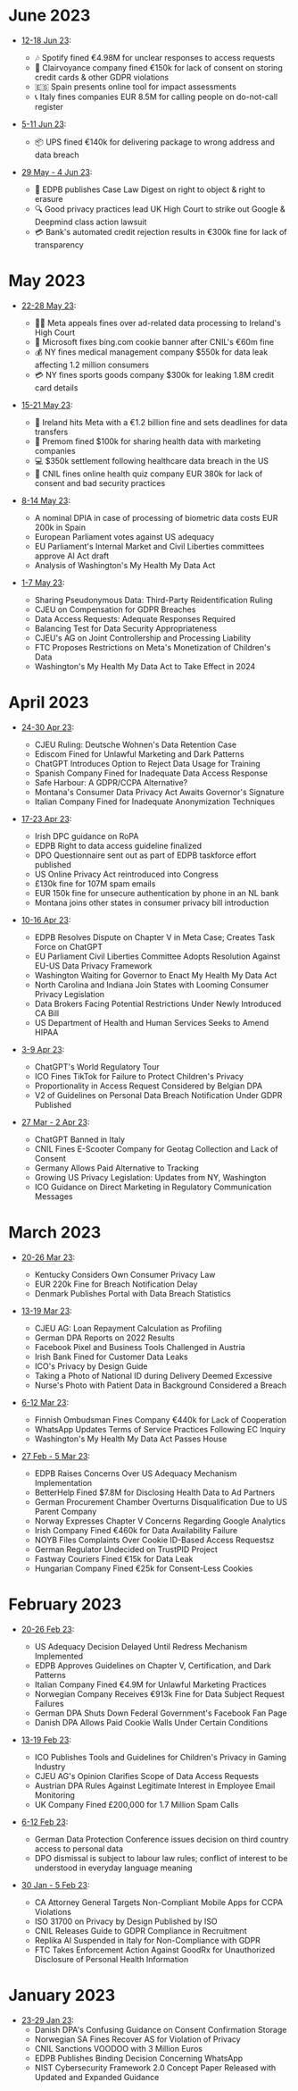 # June 2023
- [12-18 Jun 23](2023/june/180623.md):
  - 🎶 Spotify fined €4.98M for unclear responses to access requests 
  - 🔮 Clairvoyance company fined €150k for lack of consent on storing credit cards & other GDPR violations 
  - 🇪🇸 Spain presents online tool for impact assessments 
  - 📞 Italy fines companies EUR 8.5M for calling people on do-not-call register

- [5-11 Jun 23](2023/june/110623.md):
  - 📦 UPS fined €140k for delivering package to wrong address and data breach

- [29 May - 4 Jun 23](2023/june/040623.md):
  - 📑 EDPB publishes Case Law Digest on right to object & right to erasure 
  - 🔍 Good privacy practices lead UK High Court to strike out Google & Deepmind class action lawsuit 
  - 💳 Bank's automated credit rejection results in €300k fine for lack of transparency

# May 2023
- [22-28 May 23](2023/may/280523.md):
  - 🧑‍⚖️ Meta appeals fines over ad-related data processing to Ireland's High Court 
  - 🍪 Microsoft fixes bing.com cookie banner after CNIL's €60m fine 
  - 💰 NY fines medical management company $550k for data leak affecting 1.2 million consumers 
  - 💳 NY fines sports goods company $300k for leaking 1.8M credit card details

- [15-21 May 23](2023/may/210523.md):
  - 💸 Ireland hits Meta with a €1.2 billion fine and sets deadlines for data transfers 
  - 📱 Premom fined $100k for sharing health data with marketing companies 
  - 💻 $350k settlement following healthcare data breach in the US 
  - 🏥 CNIL fines online health quiz company EUR 380k for lack of consent and bad security practices

- [8-14 May 23](2023/may/140523.md):
  - A nominal DPIA in case of processing of biometric data costs EUR 200k in Spain
  - European Parliament votes against US adequacy
  - EU Parliament's Internal Market and Civil Liberties committees approve AI Act draft
  - Analysis of Washington's My Health My Data Act

- [1-7 May 23](2023/may/070523.md):
  - Sharing Pseudonymous Data: Third-Party Reidentification Ruling
  - CJEU on Compensation for GDPR Breaches
  - Data Access Requests: Adequate Responses Required
  - Balancing Test for Data Security Appropriateness
  - CJEU's AG on Joint Controllership and Processing Liability
  - FTC Proposes Restrictions on Meta's Monetization of Children's Data
  - Washington's My Health My Data Act to Take Effect in 2024

# April 2023
- [24-30 Apr 23](2023/april/300423.md):
  - CJEU Ruling: Deutsche Wohnen's Data Retention Case
  - Ediscom Fined for Unlawful Marketing and Dark Patterns
  - ChatGPT Introduces Option to Reject Data Usage for Training
  - Spanish Company Fined for Inadequate Data Access Response
  - Safe Harbour: A GDPR/CCPA Alternative?
  - Montana's Consumer Data Privacy Act Awaits Governor's Signature
  - Italian Company Fined for Inadequate Anonymization Techniques

- [17-23 Apr 23](2023/april/230423.md):
  - Irish DPC guidance on RoPA
  - EDPB Right to data access guideline finalized
  - DPO Questionnaire sent out as part of EDPB taskforce effort published
  - US Online Privacy Act reintroduced into Congress
  - £130k fine for 107M spam emails
  - EUR 150k fine for unsecure authentication by phone in an NL bank
  - Montana joins other states in consumer privacy bill introduction

- [10-16 Apr 23](2023/april/160423.md):
  - EDPB Resolves Dispute on Chapter V in Meta Case; Creates Task Force on ChatGPT
  - EU Parliament Civil Liberties Committee Adopts Resolution Against EU-US Data Privacy Framework
  - Washington Waiting for Governor to Enact My Health My Data Act
  - North Carolina and Indiana Join States with Looming Consumer Privacy Legislation
  - Data Brokers Facing Potential Restrictions Under Newly Introduced CA Bill
  - US Department of Health and Human Services Seeks to Amend HIPAA


- [3-9 Apr 23](2023/april/090423.md):
  - ChatGPT's World Regulatory Tour
  - ICO Fines TikTok for Failure to Protect Children's Privacy
  - Proportionality in Access Request Considered by Belgian DPA
  - V2 of Guidelines on Personal Data Breach Notification Under GDPR Published

- [27 Mar - 2 Apr 23](2023/april/020423.md):
  - ChatGPT Banned in Italy
  - CNIL Fines E-Scooter Company for Geotag Collection and Lack of Consent
  - Germany Allows Paid Alternative to Tracking
  - Growing US Privacy Legislation: Updates from NY, Washington
  - ICO Guidance on Direct Marketing in Regulatory Communication Messages


# March 2023
- [20-26 Mar 23](2023/march/260323.md):
  - Kentucky Considers Own Consumer Privacy Law
  - EUR 220k Fine for Breach Notification Delay
  - Denmark Publishes Portal with Data Breach Statistics

- [13-19 Mar 23](2023/march/190323.md):
  - CJEU AG: Loan Repayment Calculation as Profiling
  - German DPA Reports on 2022 Results
  - Facebook Pixel and Business Tools Challenged in Austria
  - Irish Bank Fined for Customer Data Leaks
  - ICO's Privacy by Design Guide
  - Taking a Photo of National ID during Delivery Deemed Excessive
  - Nurse's Photo with Patient Data in Background Considered a Breach

- [6-12 Mar 23](2023/march/120323.md):
  - Finnish Ombudsman Fines Company €440k for Lack of Cooperation
  - WhatsApp Updates Terms of Service Practices Following EC Inquiry
  - Washington's My Health My Data Act Passes House

- [27 Feb - 5 Mar 23](2023/march/050323.md):
  - EDPB Raises Concerns Over US Adequacy Mechanism Implementation
  - BetterHelp Fined $7.8M for Disclosing Health Data to Ad Partners
  - German Procurement Chamber Overturns Disqualification Due to US Parent Company
  - Norway Expresses Chapter V Concerns Regarding Google Analytics
  - Irish Company Fined €460k for Data Availability Failure
  - NOYB Files Complaints Over Cookie ID-Based Access Requestsz 
  - German Regulator Undecided on TrustPID Project
  - Fastway Couriers Fined €15k for Data Leak
  - Hungarian Company Fined €25k for Consent-Less Cookies

# February 2023
- [20-26 Feb 23](2023/february/260223.md):
  - US Adequacy Decision Delayed Until Redress Mechanism Implemented
  - EDPB Approves Guidelines on Chapter V, Certification, and Dark Patterns
  - Italian Company Fined €4.9M for Unlawful Marketing Practices
  - Norwegian Company Receives €913k Fine for Data Subject Request Failures
  - German DPA Shuts Down Federal Government's Facebook Fan Page
  - Danish DPA Allows Paid Cookie Walls Under Certain Conditions

- [13-19 Feb 23](2023/february/190223.md):
  - ICO Publishes Tools and Guidelines for Children's Privacy in Gaming Industry
  - CJEU AG's Opinion Clarifies Scope of Data Access Requests
  - Austrian DPA Rules Against Legitimate Interest in Employee Email Monitoring
  - UK Company Fined £200,000 for 1.7 Million Spam Calls

- [6-12 Feb 23](2023/february/120223.md): 
  - German Data Protection Conference issues decision on third country access to personal data
  - DPO dismissal is subject to labour law rules; conflict of interest to be understood in everyday language meaning

- [30 Jan - 5 Feb 23](2023/february/050223.md): 
  - CA Attorney General Targets Non-Compliant Mobile Apps for CCPA Violations
  - ISO 31700 on Privacy by Design Published by ISO
  - CNIL Releases Guide to GDPR Compliance in Recruitment
  - Replika AI Suspended in Italy for Non-Compliance with GDPR
  - FTC Takes Enforcement Action Against GoodRx for Unauthorized Disclosure of Personal Health Information

# January 2023
- [23-29 Jan 23](2023/january/290123.md):
  - Danish DPA's Confusing Guidance on Consent Confirmation Storage
  - Norwegian SA Fines Recover AS for Violation of Privacy
  - CNIL Sanctions VOODOO with 3 Million Euros
  - EDPB Publishes Binding Decision Concerning WhatsApp
  - NIST Cybersecurity Framework 2.0 Concept Paper Released with Updated and Expanded Guidance
